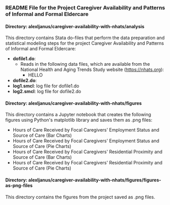 ### README File for the Project Caregiver Availability and Patterns of Informal and Formal Eldercare

#### Directory: alexljanus/caregiver-availability-with-nhats/analysis

This directory contains Stata do-files that perform the data preparation and statistical modeling steps for the project Caregiver Availability and Patterns of Informal and Formal Eldercare:
- **dofile1.do**:
  - Reads in the following data files, which are available from the National Health and Aging Trends Study website (https://nhats.org):
    - HELLO
- **dofile2.do**:
- **log1.smcl**: log file for dofile1.do
- **log2.smcl**: log file for dofile2.do

#### Directory: alexljanus/caregiver-availability-with-nhats/figures

This directory contains a Jupyter notebook that creates the following figures using Python's matplotlib library and saves them as .png files:
- Hours of Care Received by Focal Caregivers' Employment Status and Source of Care (Bar Charts)
- Hours of Care Received by Focal Caregivers' Employment Status and Source of Care (Pie Charts)
- Hours of Care Received by Focal Caregivers' Residential Proximity and Source of Care (Bar Charts)
- Hours of Care Received by Focal Caregivers' Residential Proximity and Source of Care (Pie Charts)

#### Directory: alexljanus/caregiver-availability-with-nhats/figures/figures-as-png-files

This directory contains the figures from the project saved as .png files.
